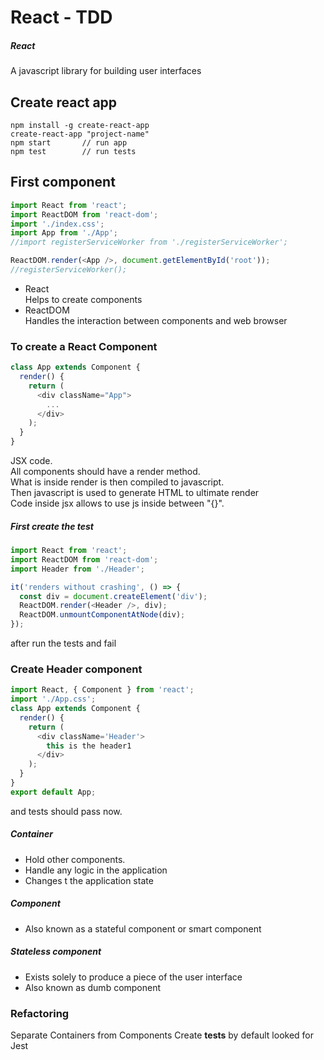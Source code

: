 # React - TDD

##### React
A javascript library for building user interfaces

## Create react app

```
npm install -g create-react-app
create-react-app "project-name"
npm start       // run app
npm test        // run tests
```

## First component

```typescript jsx
import React from 'react';
import ReactDOM from 'react-dom';
import './index.css';
import App from './App';
//import registerServiceWorker from './registerServiceWorker';

ReactDOM.render(<App />, document.getElementById('root'));
//registerServiceWorker();
```

- React  
Helps to create components
- ReactDOM  
Handles the interaction between components and web browser


### To create a React Component

```typescript jsx
class App extends Component {
  render() {
    return (
      <div className="App">
        ...
      </div>
    );
  }
}
```
JSX code.  
All components should have a render method.  
What is inside render is then compiled to javascript.  
Then javascript is used to generate HTML to ultimate render  
Code inside jsx allows to use js inside between "{}".  

##### First create the test
```typescript jsx
import React from 'react';
import ReactDOM from 'react-dom';
import Header from './Header';

it('renders without crashing', () => {
  const div = document.createElement('div');
  ReactDOM.render(<Header />, div);
  ReactDOM.unmountComponentAtNode(div);
});
```
after run the tests and fail 
### Create Header component
```typescript jsx
import React, { Component } from 'react';
import './App.css';
class App extends Component {
  render() {
    return (
      <div className='Header'> 
        this is the header1
      </div>
    );
  }
}
export default App;
```
and tests should pass now.


##### Container 
- Hold other components.
- Handle any logic in the application
- Changes t the application state

##### Component
- Also known as a stateful component or smart component

##### Stateless component
- Exists solely to produce a piece of the user interface
- Also known as dumb component  

### Refactoring 

Separate Containers from Components
Create __tests__ by default looked for Jest